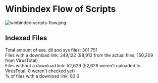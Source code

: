 # Winbindex Flow of Scripts

![winbindex-scripts-flow.png](winbindex-scripts-flow.png)

## Indexed Files

<!--FileStats-->
Total amount of exe, dll and sys files: 301,751  
Files with a download link: 249,122 (98,913 from the actual files, 150,209 from VirusTotal)  
Files without a download link: 52,629 (52,629 weren't uploaded to VirusTotal, 0 weren't checked yet)  
% of files with a download link: 82.6  
<!--/FileStats-->
